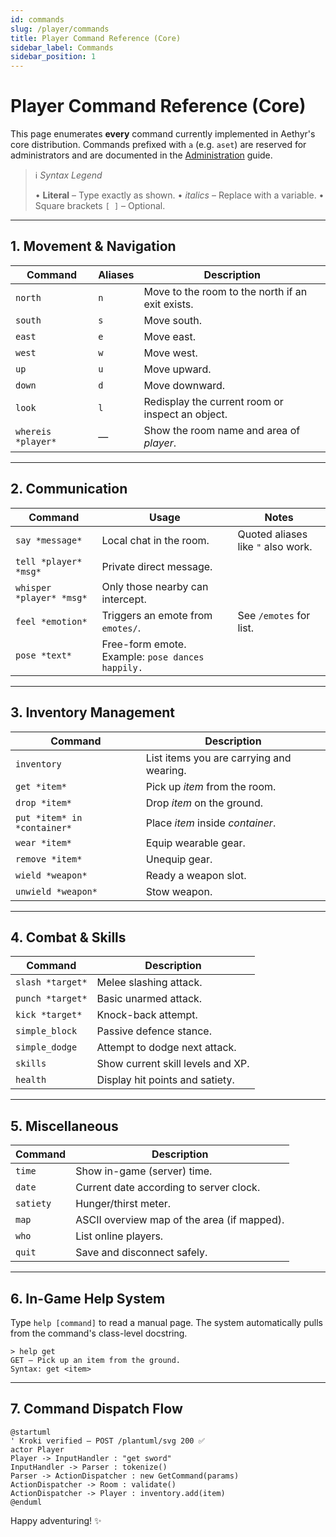 ```yaml
---
id: commands
slug: /player/commands
title: Player Command Reference (Core)
sidebar_label: Commands
sidebar_position: 1
---
```


# Player Command Reference (Core)

This page enumerates **every** command currently implemented in Aethyr's core distribution.  Commands prefixed with `a` (e.g. `aset`) are reserved for administrators and are documented in the [Administration](../server/administration) guide.

> ℹ️  *Syntax Legend*
> 
> • **Literal** – Type exactly as shown.
> • *italics* – Replace with a variable.
> • Square brackets `[ ]` – Optional.

---

## 1. Movement & Navigation

| Command | Aliases | Description |
|---------|---------|-------------|
| `north` | `n` | Move to the room to the north if an exit exists. |
| `south` | `s` | Move south. |
| `east`  | `e` | Move east. |
| `west`  | `w` | Move west. |
| `up`    | `u` | Move upward. |
| `down`  | `d` | Move downward. |
| `look`  | `l` | Redisplay the current room or inspect an object. |
| `whereis *player*` | — | Show the room name and area of *player*. |

---

## 2. Communication

| Command | Usage | Notes |
|---------|-------|-------|
| `say *message*` | Local chat in the room. | Quoted aliases like `"` also work. |
| `tell *player* *msg*` | Private direct message. | |
| `whisper *player* *msg*` | Only those nearby can intercept. | |
| `feel *emotion*` | Triggers an emote from `emotes/`. | See `/emotes` for list. |
| `pose *text*` | Free-form emote. Example: `pose dances happily.` |

---

## 3. Inventory Management

| Command | Description |
|---------|-------------|
| `inventory` | List items you are carrying and wearing. |
| `get *item*` | Pick up *item* from the room. |
| `drop *item*` | Drop *item* on the ground. |
| `put *item* in *container*` | Place *item* inside *container*. |
| `wear *item*` | Equip wearable gear. |
| `remove *item*` | Unequip gear. |
| `wield *weapon*` | Ready a weapon slot. |
| `unwield *weapon*` | Stow weapon. |

---

## 4. Combat & Skills

| Command | Description |
|---------|-------------|
| `slash *target*` | Melee slashing attack. |
| `punch *target*` | Basic unarmed attack. |
| `kick *target*` | Knock-back attempt. |
| `simple_block` | Passive defence stance. |
| `simple_dodge` | Attempt to dodge next attack. |
| `skills` | Show current skill levels and XP. |
| `health` | Display hit points and satiety. |

---

## 5. Miscellaneous

| Command | Description |
|---------|-------------|
| `time`  | Show in-game (server) time. |
| `date`  | Current date according to server clock. |
| `satiety` | Hunger/thirst meter. |
| `map` | ASCII overview map of the area (if mapped). |
| `who` | List online players. |
| `quit` | Save and disconnect safely. |

---

## 6. In-Game Help System

Type `help [command]` to read a manual page.  The system automatically pulls from the command's class-level docstring.

```text
> help get
GET — Pick up an item from the ground.
Syntax: get <item>
```

---

## 7. Command Dispatch Flow

```plantuml
@startuml
' Kroki verified – POST /plantuml/svg 200 ✅
actor Player
Player -> InputHandler : "get sword"
InputHandler -> Parser : tokenize()
Parser -> ActionDispatcher : new GetCommand(params)
ActionDispatcher -> Room : validate()
ActionDispatcher -> Player : inventory.add(item)
@enduml
```

Happy adventuring! ✨ 